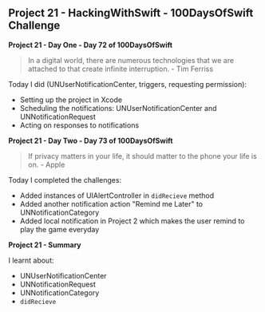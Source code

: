 ## Project 21 - HackingWithSwift - 100DaysOfSwift Challenge

**Project 21 - Day One - Day 72 of 100DaysOfSwift**

> In a digital world, there are numerous technologies that we are attached to that create infinite interruption. - Tim Ferriss

Today I did (UNUserNotificationCenter, triggers, requesting permission):

- Setting up the project in Xcode
- Scheduling the notifications: UNUserNotificationCenter and UNNotificationRequest
- Acting on responses to notifications

**Project 21 - Day Two - Day 73 of 100DaysOfSwift**

> If privacy matters in your life, it should matter to the phone your life is on. - Apple

Today I completed the challenges:

- Added instances of UIAlertController in ```didRecieve``` method
- Added another notification action "Remind me Later" to UNNotificationCategory
- Added local notification in Project 2 which makes the user remind to play the game everyday

**Project 21 - Summary**

I learnt about:

- UNUserNotificationCenter
- UNNotificationRequest
- UNNotificationCategory
- ```didRecieve```

